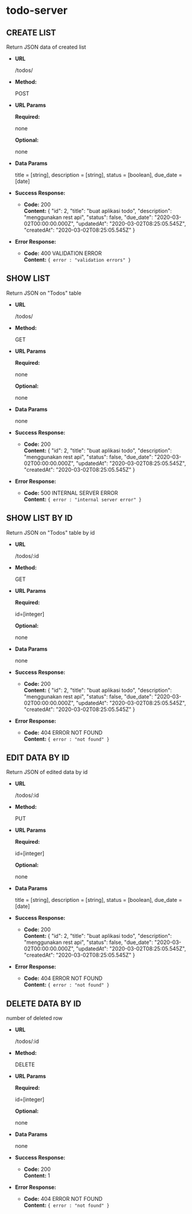 # todo-server

CREATE LIST
----
  Return JSON data of created list

* **URL**

  /todos/

* **Method:**
  
  POST
  
*  **URL Params** 

   **Required:**
 
   none

   **Optional:**
  
   none

* **Data Params**

  title = [string],
  description = [string],
  status = [boolean],
  due_date = [date]

* **Success Response:**
  
  * **Code:** 200 <br />
    **Content:** {
    "id": 2,
    "title": "buat aplikasi todo",
    "description": "menggunakan rest api",
    "status": false,
    "due_date": "2020-03-02T00:00:00.000Z",
    "updatedAt": "2020-03-02T08:25:05.545Z",
    "createdAt": "2020-03-02T08:25:05.545Z"
}
 
* **Error Response:**

  * **Code:** 400 VALIDATION ERROR <br />
    **Content:** `{ error : "validation errors" }`

SHOW LIST
----
  Return JSON on "Todos" table

* **URL**

  /todos/

* **Method:**
  
  GET
  
*  **URL Params** 

   **Required:**
 
   none

   **Optional:**
  
   none

* **Data Params**

  none

* **Success Response:**
  
  * **Code:** 200 <br />
    **Content:** {
    "id": 2,
    "title": "buat aplikasi todo",
    "description": "menggunakan rest api",
    "status": false,
    "due_date": "2020-03-02T00:00:00.000Z",
    "updatedAt": "2020-03-02T08:25:05.545Z",
    "createdAt": "2020-03-02T08:25:05.545Z"
}
 
* **Error Response:**

  * **Code:** 500 INTERNAL SERVER ERROR <br />
    **Content:** `{ error : "internal server error" }`


SHOW LIST BY ID
----
  Return JSON on "Todos" table by id

* **URL**

  /todos/:id

* **Method:**
  
  GET
  
*  **URL Params** 

   **Required:**
 
   id=[integer]

   **Optional:**
  
   none

* **Data Params**

  none

* **Success Response:**
  
  * **Code:** 200 <br />
    **Content:** {
    "id": 2,
    "title": "buat aplikasi todo",
    "description": "menggunakan rest api",
    "status": false,
    "due_date": "2020-03-02T00:00:00.000Z",
    "updatedAt": "2020-03-02T08:25:05.545Z",
    "createdAt": "2020-03-02T08:25:05.545Z"
}
 
* **Error Response:**

  * **Code:** 404 ERROR NOT FOUND <br />
    **Content:** `{ error : "not found" }`

EDIT DATA BY ID
----
  Return JSON of edited data by id

* **URL**

  /todos/:id

* **Method:**
  
  PUT
  
*  **URL Params** 

   **Required:**
 
   id=[integer]

   **Optional:**
  
   none

* **Data Params**
  
  title = [string],
  description = [string],
  status = [boolean],
  due_date = [date]

* **Success Response:**
  
  * **Code:** 200 <br />
    **Content:** {
    "id": 2,
    "title": "buat aplikasi todo",
    "description": "menggunakan rest api",
    "status": false,
    "due_date": "2020-03-02T00:00:00.000Z",
    "updatedAt": "2020-03-02T08:25:05.545Z",
    "createdAt": "2020-03-02T08:25:05.545Z"
}
 
* **Error Response:**

  * **Code:** 404 ERROR NOT FOUND <br />
    **Content:** `{ error : "not found" }`


DELETE DATA BY ID
----
  number of deleted row

* **URL**

  /todos/:id

* **Method:**
  
  DELETE
  
*  **URL Params** 

   **Required:**
 
   id=[integer]

   **Optional:**
  
   none

* **Data Params**

  none

* **Success Response:**
  
  * **Code:** 200 <br />
    **Content:** 1
 
* **Error Response:**

  * **Code:** 404 ERROR NOT FOUND <br />
    **Content:** `{ error : "not found" }`
    
